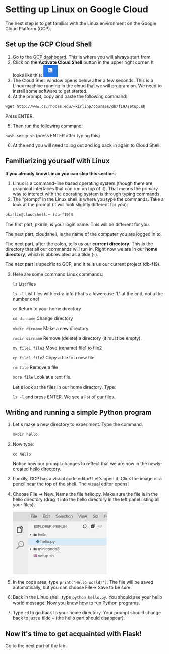 # Setting up Linux on Google Cloud

The next step is to get familiar with the Linux environment on the Google Cloud Platform (GCP).

## Set up the GCP Cloud Shell
1. Go to the [GCP dashboard](https://console.cloud.google.com/home/dashboard). This is where you will always start from.
2. Click on the **Activate Cloud Shell** button in the upper right corner.  It looks like this: ![](activate-cloud-shell.png)
3. The Cloud Shell window opens below after a few seconds.  This is a Linux machine running in the cloud that we will program on.  We need to install some software to get started. 
4. At the prompt, copy and paste the following command:

  `wget http://www.cs.rhodes.edu/~kirlinp/courses/db/f19/setup.sh`
  
  Press ENTER.
  
5. Then run the following command:

  `bash setup.sh`  (press ENTER after typing this)
  
6. At the end you will need to log out and log back in again to Cloud Shell.

## Familiarizing yourself with Linux 

**If you already know Linux you can skip this section.**

1. Linux is a command-line based operating system (though there are graphical interfaces that can run on top of it).  That means the primary way to interact with the operating system is through typing commands.  
2. The "prompt" in the Linux shell is where you type the commands.    Take a look at the prompt (it will look slightly different for you):
  
  `pkirlin@cloudshell:~ (db-f19)$`
  
  The first part, pkirlin, is your login name.  This will be different for you.
  
  The next part, cloudshell, is the name of the computer you are logged in to.
  
  The next part, after the colon, tells us our **current directory**.  This
  is the directory that all our commands will run in.  Right now we are
  in our **home directory**, which is abbreviated as a tilde (`~`).
  
  The next part is specific to GCP, and it tells us our current project (db-f19).
  
3. Here are some command Linux commands:

	`ls` List files
	
	`ls -l` List files with extra info (that's a lowercase 'L' at the end, not a the number one)
	
	`cd` Return to your home directory
	
	`cd dirname` Change directory
	
	`mkdir dirname` Make a new directory
	
	`rmdir dirname` Remove (delete) a directory (it must be empty).
	
	`mv file1 file2` Move (rename) file1 to file2
	
	`cp file1 file2` Copy a file to a new file.
	
	`rm file` Remove a file
	
	`more file` Look at a text file.

	Let's look at the files in our home directory.  Type:

	`ls -l` and press ENTER.  We see a list of our files.
	
## Writing and running a simple Python program

1. Let's make a new directory to experiment.  Type the command:

	`mkdir hello`
	
2. Now type:

	`cd hello`
	
	Notice how our prompt changes to reflect that we are now in the 
	newly-created hello directory.
	
3. Luckily, GCP has a visual code editor!  Let's open it.  Click the image of a pencil near the top of the shell.  The visual editor opens!
4. Choose File -> New.  Name the file hello.py.  Make sure the file is in the hello directory (drag it into the hello directory in the left panel listing all your files).

	![](cloud-editor.png)
	
5. In the code area, type `print("Hello world!")`.  The file will be saved automatically, but you can choose File-> Save to be sure.
6. Back in the Linux shell, type `python hello.py`.  You should see your hello world message!  Now you know how to run Python programs.
7. Type `cd` to go back to your home directory.  Your prompt should change back to just a tilde `~` (the hello part should disappear).

## Now it's time to get acquainted with Flask!
Go to the next part of the lab.
	
  
  
